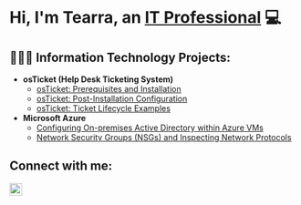 <h1>Hi, I'm Tearra, an <a href="https://www.linkedin.com/in/tearra-gunter-5a0493250">IT Professional</a> 💻</h1>

<h2>👩🏾‍💻 Information Technology Projects:</h2>

- <b>osTicket (Help Desk Ticketing System)</b>
  - [osTicket: Prerequisites and Installation](https://github.com/TearraG/osticket-prereqs)
  - [osTicket: Post-Installation Configuration](https://github.com/TearraG/post-install-config)
  - [osTicket: Ticket Lifecycle Examples](https://github.com/TearraG/ticket-lifecycle)
- <b>Microsoft Azure</b>
  - [Configuring On-premises Active Directory within Azure VMs](https://github.com/TearraG/configure-ad)
  - [Network Security Groups (NSGs) and Inspecting Network Protocols](https://github.com/TearraG/azure-network-protocols)

<h2>Connect with me:</h2>

[<img align="left" alt="Josh | LinkedIn" width="22px" src="https://cdn.jsdelivr.net/npm/simple-icons@v3/icons/linkedin.svg" />][linkedin]

[linkedin]: https://www.linkedin.com/in/tearra-gunter-5a0493250
